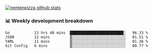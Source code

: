 [![nentenpizza github stats](https://github-readme-stats.vercel.app/api?username=nentenpizza&count_private=true)](https://github.com/anuraghazra/github-readme-stats)

### 📊 Weekly development breakdown
<!--START_SECTION:waka-->
```text
Go           13 hrs 40 mins  ████████████████████████░   96.33 % 
JSON         12 mins         ▒░░░░░░░░░░░░░░░░░░░░░░░░   01.51 % 
YAML         11 mins         ▒░░░░░░░░░░░░░░░░░░░░░░░░   01.36 % 
Git Config   6 mins          ▒░░░░░░░░░░░░░░░░░░░░░░░░   00.77 % 
```
<!--END_SECTION:waka-->

